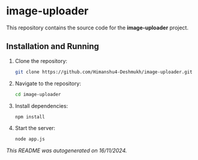 # image-uploader

This repository contains the source code for the **image-uploader** project.


## Installation and Running

1. Clone the repository:
   ```bash
   git clone https://github.com/Himanshu4-Deshmukh/image-uploader.git
   ```

2. Navigate to the repository:
   ```bash
   cd image-uploader
   ```

3. Install dependencies:
   ```bash
   npm install
   ```

4. Start the server:
   ```bash
   node app.js
   ```
        

_This README was autogenerated on 16/11/2024._